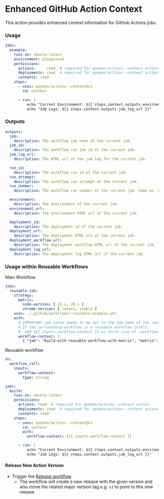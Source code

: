 # Enhanced GitHub Action Context
This action provides enhanced context information for GitHub Actions jobs.

### Usage
```yaml
jobs:
  example:
    runs-on: ubuntu-latest
    environment: playground
    permissions:
      actions:     read  # required for qoomon/actions--context action
      deployments: read  # required for qoomon/actions--context action
      contents: read
    steps:
      - uses: qoomon/actions--context@v1
        id: context

      - run: |
          echo "Current Environment: ${{ steps.context.outputs.environment }}"
          echo "Job Logs: ${{ steps.context.outputs.job_log_url }}"
```

### Outputs
```yaml
outputs:
  job:
    description: The workflow job name of the current job.
  job_id:
    description: The workflow run job id of the current job.
  job_log_url:
    description: The HTML url of the job log for the current job.

  run_id:
    description: The workflow run id of the current job.
  run_attempt:
    description: The workflow run attempt of the current job.
  run_number:
    description: The workflow run number of the current job. Same as `github.run_number`.

  environment:
    description: The environment of the current job.
  environment_url:
    description: The environment HTML url of the current job.

  deployment_id:
    description: The deployment id of the current job.
  deployment_url:
    description: The deployment HTML url of the current job.
  deployment_workflow_url:
    description: The deployment workflow HTML url of the current job.
  deployment_log_url:
    description: The deployment log HTML url of the current job.
```

### Usage within Reusable Workflows
Main Workflow
```yaml
jobs:
  reusable-job:
    strategy:
      matrix:
        node-version: [ 22.x, 20.x ]
        chrome-version: [ latest, stable ]
    uses: ./.github/workflows/~reusable-example.yml
    with:
      # IMPORTANT job value needs to be set to the job name of the reusable workflow
      # If the surrounding workflow is a reusable workflow itself,
      #  add ${{ inputs.workflow-context }} as first line of 'workflow-context' value
      workflow-context: |
        { "job": "build-with-reusable-workflow-with-matrix", "matrix": ${{ toJSON(matrix) }} }
```

Reusable workflow
```yaml
on:
  workflow_call:
    inputs:
      workflow-context:
        type: string

jobs:
  build:
    runs-on: ubuntu-latest
    permissions:
      actions: read  # required for qoomon/actions--context action
      deployments: read  # required for qoomon/actions--context action
      contents: read
    steps:
      - uses: qoomon/actions--context@v1
        id: context
        with:
          workflow-context: ${{ inputs.workflow-context }}

      - run: |
          echo "Current Environment: ${{ steps.context.outputs.environment }}"
          echo "Job Logs: ${{ steps.context.outputs.job_log_url }}"
```

#### Release New Action Version
- Trigger the [Release workflow](../../actions/workflows/release.yaml)
  - The workflow will create a new release with the given version and also move the related major version tag e.g. `v1` to point to this new release
